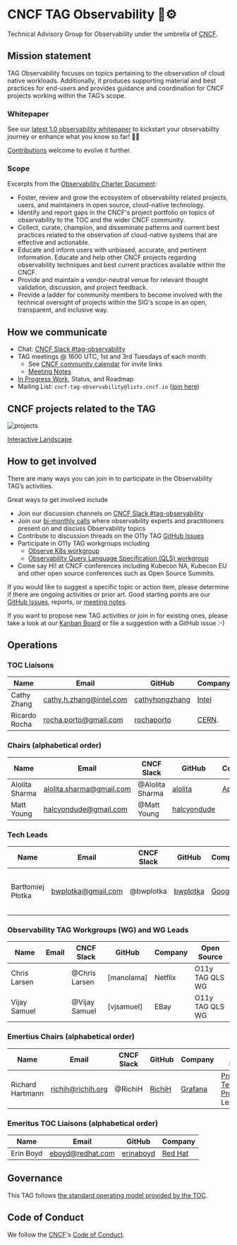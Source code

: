 # CNCF TAG Observability 🔭⚙️

Technical Advisory Group for Observability under the umbrella of [CNCF](https://www.cncf.io/).

## Mission statement

TAG Observability focuses on topics pertaining to the observation of cloud native workloads. Additionally, it produces
supporting material and best practices for end-users and provides guidance and coordination for CNCF projects working within the TAG’s scope.

### Whitepaper

See our [latest 1.0 observability whitepaper](https://github.com/cncf/tag-observability/blob/whitepaper-v1.0.0/whitepaper.md) to kickstart your observability journey or enhance what you know so far! 💪🏽

[Contributions](./whitepaper.md) welcome to evolve it further.

### Scope

Excerpts from the [Observability Charter Document](observability-charter.md):

* Foster, review and grow the ecosystem of observability related projects, users, and maintainers in open source, cloud-native technology.
* Identify and report gaps in the CNCF's project portfolio on topics of observability to the TOC and the wider CNCF community.
* Collect, curate, champion, and disseminate patterns and current best practices related to the observation of cloud-native systems that are effective and actionable.
* Educate and inform users with unbiased, accurate, and pertinent information. Educate and help other CNCF projects regarding observability techniques and best current practices available within the CNCF.
* Provide and maintain a vendor-neutral venue for relevant thought validation, discussion, and project feedback.
* Provide a ladder for community members to become involved with the technical oversight of projects within the SIG's scope in an open, transparent, and inclusive way.

## How we communicate

* Chat: [CNCF Slack #tag-observability](https://slack.cncf.io)
* TAG meetings @ 1600 UTC, 1st and 3rd Tuesdays of each month
    * See [CNCF community calendar](https://www.cncf.io/community/calendar/) for invite links
    * [Meeting Notes](https://docs.google.com/document/d/1_QoF-njScSuGFI3Ge5zu-G8SbL6scQ8AzT1hq57bRoQ/edit)
* [In Progress Work](https://github.com/cncf/tag-observability/projects/1#card-36042463), Status, and Roadmap
* Mailing List: `cncf-tag-observability@lists.cncf.io` ([join here](https://lists.cncf.io/g/cncf-tag-observability))

## CNCF projects related to the TAG

![projects](cncf-landscape-observability-2022-03-04.png)

[Interactive Landscape](https://landscape.cncf.io/?group=projects-and-products&project=cncf&tag=observability&view-mode=card&classify=maturity&sort-by=name&sort-direction=asc#maturity--graduated)

## How to get involved

There are many ways you can join in to participate in the Observability TAG’s activities.

Great ways to get involved include
- Join our discussion channels on [CNCF Slack #tag-observability](https://slack.cncf.io)
- Join our [bi-monthly calls](https://www.cncf.io/community/calendar/) where observability experts and practitioners present on and discuss Observability topics
- Contribute to discussion threads on the O11y TAG [GitHub Issues](https://github.com/cncf/tag-observability/issues)
- Participate in O11y TAG workgroups including
    - [Observe K8s workgroup](https://github.com/cncf/tag-observability/blob/main/working-groups/observe-k8s.md)
    - [Observability Query Language Specification (QLS) workgroup](https://github.com/cncf/tag-observability/blob/main/working-groups/query-standardization.md)
- Come say Hi! at CNCF conferences including Kubecon NA, Kubecon EU and other open source conferences such as Open Source Summits.

If you would like to suggest a specific topic or action item, please determine if there are ongoing activities or prior art. Good starting points are our [GitHub Issues](https://github.com/cncf/tag-observability/issues), reports, or [meeting notes](https://docs.google.com/document/d/1_QoF-njScSuGFI3Ge5zu-G8SbL6scQ8AzT1hq57bRoQ/edit). 

If you want to propose new TAG activities or join in for existing ones, please take a look at our [Kanban Board](https://github.com/cncf/tag-observability/projects/1#card-36042463) or file a suggestion with a GitHub issue :-)

## Operations

### TOC Liaisons

| Name           | Email                     |  GitHub         | Company      |
| -------------- | ------------------------- | --------------- | ------------ |
| Cathy Zhang    | cathy.h.zhang@intel.com   | [cathyhongzhang]| [Intel]      |
| Ricardo Rocha  | rocha.porto@gmail.com     | [rochaporto]    | [CERN].      |

### Chairs (alphabetical order)

| Name             | Email                      | CNCF Slack      | GitHub        | Company     | Open Source                        |
| ---------------- | -------------------------- | --------------- | ------------- | ----------  | ---------------------------------- |
| Alolita Sharma   | alolita.sharma@gmail.com   | @Alolita Sharma | [alolita]     | [Apple]     | [OpenTelemetry Team]; [Other][asharma-other]               |
| Matt Young       | halcyondude@gmail.com      | @Matt Young     | [halcyondude] |             |                                    |

### Tech Leads

| Name              | Email               | CNCF Slack  | GitHub     | Company   | Open Source                        |
|------------------ | ------------------- |------------ |--------    | --------- | ---------------------------------- |
| Bartłomiej Płotka | bwplotka@gmail.com  | @bwplotka   | [bwplotka] | [Google] |  [Prometheus Team]; [Thanos Team]; [Other][bwplotka-other] |

### Observability TAG Workgroups (WG) and WG Leads
| Name              | Email               | CNCF Slack    | GitHub     | Company   | Open Source                        |
|------------------ | ------------------- |-------------- |--------    | --------- | ---------------------------------- |
| Chris Larsen      |                     | @Chris Larsen | [manolama] | Netflix   | O11y TAG QLS WG                    |
| Vijay Samuel      |                     | @Vijay Samuel | [vjsamuel] | EBay      | O11y TAG QLS WG                    |

[Apple]:      https://opensource.apple.com
[Grafana]:    https://grafana.com
[Microsoft]:  https://www.microsoft.com
[Red Hat]:    https://redhat.com
[Google]:     https://about.google/
[OpenTelemetry Team]: https://github.com/open-telemetry/community/blob/main/community-members.md
[Prometheus Team]: https://prometheus.io/governance/#team-members
[Thanos Team]:     https://thanos.io
[bwplotka-other]:  https://www.bwplotka.dev/about/#open-source-projects
[asharma-other]:   https://alolitasharma.com/about/
[PromCon]:         https://promcon.io
[CERN]:       https://home.cern
[Intel]:      https://www.intel.com

[alolita]:       https://github.com/alolita
[bwplotka]:      https://github.com/bwplotka
[halcyondude]:   https://github.com/halcyondude
[resouer]:       https://github.com/resouer
[RichiH]:        https://github.com/RichiH
[rochaporto]:    https://github.com/rochaporto 
[erinaboyd]:     https://github.com/erinaboyd  
[cathyhongzhang]: https://github.com/cathyhongzhang

### Emertius Chairs (alphabetical order)

| Name             | Email                      | CNCF Slack      | GitHub        | Company     | Open Source                        |
| ---------------- | -------------------------- | --------------- | ------------- | ----------  | ---------------------------------- |
| Richard Hartmann | richih@richih.org          | @RichiH         | [RichiH]      | [Grafana]   | [Prometheus Team]; [PromCon] Lead  |


### Emeritus TOC Liaisons (alphabetical order)

| Name           | Email                     |  GitHub         | Company      |
| -------------- | ------------------------- | --------------- | ------------ |
| Erin Boyd      | eboyd@redhat.com          | [erinaboyd]     | [Red Hat]    |

## Governance

This TAG follows [the standard operating model provided by the TOC](https://github.com/cncf/toc/blob/master/tags#operating-model).

## Code of Conduct

We follow the [CNCF](https://www.cncf.io/)'s [Code of Conduct](https://github.com/cncf/foundation/blob/master/code-of-conduct.md).  
